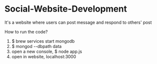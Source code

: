 # Social-Website-Development
It's a website where users can post message and respond to others' post

How to run the code?
1. $ brew services start mongodb
2. $ mongod --dbpath data
3. open a new console, $ node app.js
4. open in website, localhost:3000
